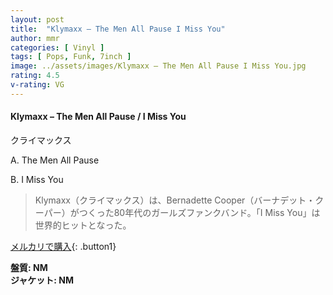 ```yaml
---
layout: post
title:  "Klymaxx – The Men All Pause I Miss You"
author: mmr
categories: [ Vinyl ]
tags: [ Pops, Funk, 7inch ]
image: ../assets/images/Klymaxx – The Men All Pause I Miss You.jpg
rating: 4.5
v-rating: VG
---
```


#### Klymaxx – The Men All Pause / I Miss You

クライマックス

A. The Men All Pause

B. I Miss You

> Klymaxx（クライマックス）は、Bernadette Cooper（バーナデット・クーパー）がつくった80年代のガールズファンクバンド。「I Miss You」は世界的ヒットとなった。

[メルカリで購入](https://jp.mercari.com/item/m95900301247){: .button1}

<div class="mt-4 mb-4 d-flex align-items-center">
<strong class="mr-1">盤質: NM</strong>
</div>
<div class="mt-4 mb-4 d-flex align-items-center">
<strong class="mr-1">ジャケット: NM</strong>
</div>
